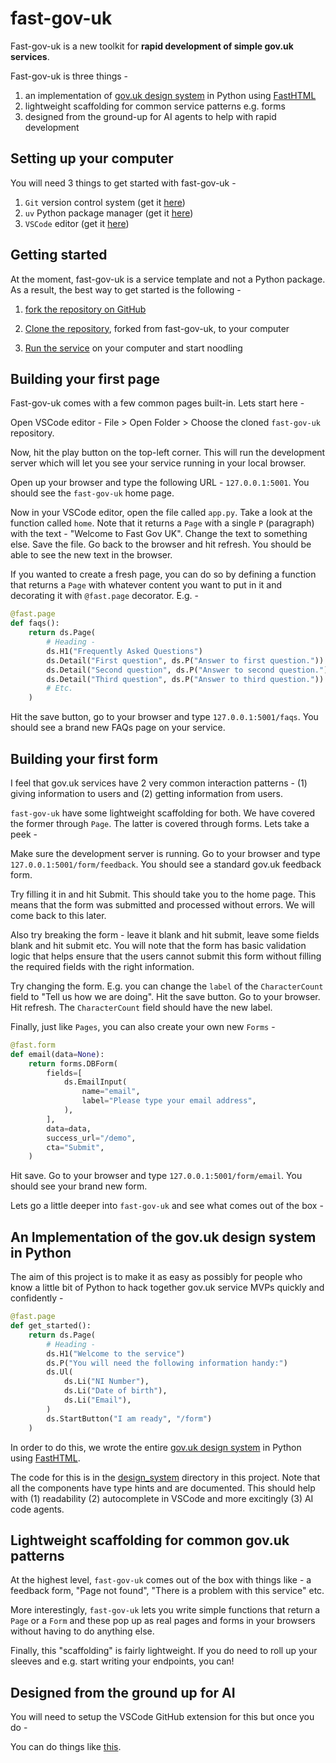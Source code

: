 # fast-gov-uk

Fast-gov-uk is a new toolkit for **rapid development of simple gov.uk services**. 

Fast-gov-uk is three things -

1) an implementation of [gov.uk design system](https://design-system.service.gov.uk) in Python using [FastHTML](https://www.fastht.ml)
2) lightweight scaffolding for common service patterns e.g. forms
3) designed from the ground-up for AI agents to help with rapid development

## Setting up your computer

You will need 3 things to get started with fast-gov-uk -

1) `Git` version control system (get it [here](https://git-scm.com/downloads/mac))
2) `uv` Python package manager (get it [here](https://docs.astral.sh/uv/getting-started/installation/))
3) `VSCode` editor (get it [here](https://code.visualstudio.com/download))

## Getting started

At the moment, fast-gov-uk is a service template and not a Python package. As a result,
the best way to get started is the following -

1) [fork the repository on GitHub](https://docs.github.com/en/pull-requests/collaborating-with-pull-requests/working-with-forks/fork-a-repo)

2) [Clone the repository](https://docs.github.com/en/pull-requests/collaborating-with-pull-requests/working-with-forks/fork-a-repo#cloning-your-forked-repository), forked from fast-gov-uk, to your computer

3) [Run the service](#first-page) on your computer and start noodling

## Building your first page
<a name="first-page"></a>

Fast-gov-uk comes with a few common pages built-in. Lets start here -

Open VSCode editor - File > Open Folder > Choose the cloned `fast-gov-uk` repository.

Now, hit the play button on the top-left corner. This will run the development server which
will let you see your service running in your local browser.

Open up your browser and type the following URL - `127.0.0.1:5001`. You should see the `fast-gov-uk`
home page.

Now in your VSCode editor, open the file called `app.py`. Take a look at the function called `home`. Note that it returns a `Page` with a single `P` (paragraph) with the text - "Welcome to Fast Gov UK". Change the text to something else. Save the file. Go back to the browser and hit refresh. You should be able to see the new text in the browser.

If you wanted to create a fresh page, you can do so by defining a function that returns a `Page` with whatever content you want to put in it and decorating it with `@fast.page` decorator. E.g. -

```python
@fast.page
def faqs():
    return ds.Page(
        # Heading -
        ds.H1("Frequently Asked Questions")
        ds.Detail("First question", ds.P("Answer to first question."))
        ds.Detail("Second question", ds.P("Answer to second question."))
        ds.Detail("Third question", ds.P("Answer to third question."))
        # Etc.
    )
```

Hit the save button, go to your browser and type `127.0.0.1:5001/faqs`. You should see a brand
new FAQs page on your service.

## Building your first form

I feel that gov.uk services have 2 very common interaction patterns - (1) giving information to users and (2) getting information from users.

`fast-gov-uk` have some lightweight scaffolding for both. We have covered the former through `Page`. The latter is covered through forms. Lets take a peek -

Make sure the development server is running. Go to your browser and type `127.0.0.1:5001/form/feedback`. You should see a standard gov.uk feedback form.

Try filling it in and hit Submit. This should take you to the home page. This means that the form was submitted and processed without errors. We will come back to this later.

Also try breaking the form - leave it blank and hit submit, leave some fields blank and hit submit etc. You will note that the form has basic validation logic that helps ensure that the users cannot submit this form without filling the required fields with the right information.

Try changing the form. E.g. you can change the `label` of the `CharacterCount` field to "Tell us how we are doing". Hit the save button. Go to your browser. Hit refresh. The `CharacterCount` field should have the new label.

Finally, just like `Pages`, you can also create your own new `Forms` -

```python
@fast.form
def email(data=None):
    return forms.DBForm(
        fields=[
            ds.EmailInput(
                name="email",
                label="Please type your email address",
            ),
        ],
        data=data,
        success_url="/demo",
        cta="Submit",
    )
```

Hit save. Go to your browser and type `127.0.0.1:5001/form/email`. You should see your brand new form.

Lets go a little deeper into `fast-gov-uk` and see what comes out of the box -

## An Implementation of the gov.uk design system in Python

The aim of this project is to make it as easy as possibly for people who know a little bit of Python to hack together gov.uk service MVPs quickly and confidently -

```python
@fast.page
def get_started():
    return ds.Page(
        # Heading -
        ds.H1("Welcome to the service")
        ds.P("You will need the following information handy:")
        ds.Ul(
            ds.Li("NI Number"),
            ds.Li("Date of birth"),
            ds.Li("Email"),
        )
        ds.StartButton("I am ready", "/form")
    )
```

In order to do this, we wrote the entire [gov.uk design system](https://design-system.service.gov.uk) in Python using [FastHTML](https://www.fastht.ml).

The code for this is in the [design_system](https://github.com/alixedi/fast-gov-uk/tree/main/fast_gov_uk/design_system) directory in this project. Note that all the components have type hints and are documented. This should help with (1) readability (2) autocomplete in VSCode and more excitingly (3) AI code agents.

## Lightweight scaffolding for common gov.uk patterns

At the highest level, `fast-gov-uk` comes out of the box with things like - a feedback form, "Page not found", "There is a problem with this service" etc.

More interestingly, `fast-gov-uk` lets you write simple functions that return a `Page` or a `Form` and these pop up as real pages and forms in your browsers without having to do anything else.

Finally, this "scaffolding" is fairly lightweight. If you do need to roll up your sleeves and e.g. start writing your endpoints, you can!

## Designed from the ground up for AI

You will need to setup the VSCode GitHub extension for this but once you do -

You can do things like [this](https://youtu.be/r6OBRBT7aBU).
